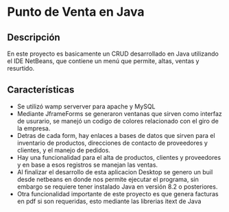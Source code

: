 # Punto de Venta en Java
## Descripción
En este proyecto es basicamente un CRUD desarrollado en Java utilizando el IDE NetBeans, que contiene un menú que permite, altas, ventas y resurtido.
## Características

- Se utilizó wamp serverver para apache y MySQL
- Mediante JframeForms se generaron ventanas que sirven como interfaz de usurario, se manejó un codigo de colores relacionado con el giro de la empresa.
- Detras de cada form, hay enlaces a bases de datos que sirven para el inventario de productos, direcciones de contacto de proveedores y clientes, y el manejo de pedidos.
- Hay una funcionalidad para el alta de productos, clientes y proveedores y en base a esos registros se manejan las ventas.
- Al finalizar el desarrollo de esta aplicacion Desktop se genero un buil desde netbeans en donde nos permite ejecutar el programa, sin embargo se requiere tener instalado Java en versión 8.2 o posteriores.
- Otra funcionalidad importante de este proyecto es que genera facturas en pdf si son requeridas, esto mediante las librerias itext de Java